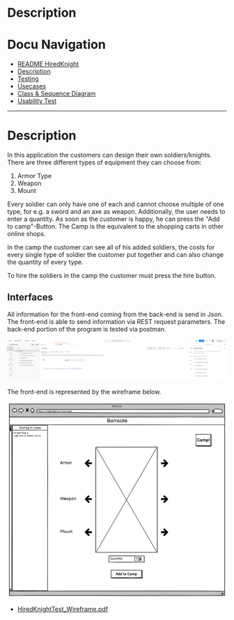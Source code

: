 # Description


# Docu Navigation <!-- omit in toc -->
- [README HiredKnight](README.md) 
- [Description](description.md)
- [Testing](testing.md)
- [Usecases](usecases.md)
- [Class & Sequence Diagram](Class&SequenceDiagram.md)
- [Usability Test](usabilitytest.md)
----------------------------------------------------------------------------------
 # Description

In this application the customers can design their own soldiers/knights. There are three different types of equipment they can choose from:
1. Armor Type
2. Weapon
3. Mount

Every soldier can only have one of each and cannot choose multiple of one type, for e.g. a sword and an axe as weapon.
Additionally, the user needs to enter a quantity. As soon as the customer is happy, he can press the "Add to camp"-Button. The Camp is the equivalent to the shopping carts in other online shops.

In the camp the customer can see all of his added soldiers, the costs for every single type of soldier the customer put together and can also change the quantity of every type.

To hire the soldiers in the camp the customer must press the hire button.



## Interfaces
All information for the front-end coming from the back-end is send in Json. The front-end is able to send information via REST request parameters. The back-end portion of the program is tested via postman.

![postman](images/postman.PNG)

The front-end is represented by the wireframe below.

![postman](images/wireframe.PNG)
- [HiredKnightTest_Wireframe.pdf](pdfs/HiredKnightTest_Wireframe.pdf) 